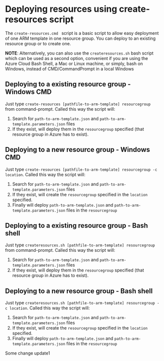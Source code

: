 
# Deploying resources using create-resources script

The `create-resources.cmd ` script is a basic script to allow easy deployment of one ARM template in one resource group. You can deploy to an existing resource group or to create one.

**NOTE**: Alternatively, you can also use the `createresources.sh` bash script which can be used as a second option, convenient if you are using the Azure Cloud Bash Shell, a Mac or Linux machine, or simply, bash on Windows, instead of CMD/CommandPrompt in a local Windows

## Deploying to a existing resource group - Windows CMD

Just type `create-resources [pathfile-to-arm-template] resourcegroup` from command-prompt. Called this way the script will:

1. Search for `path-to-arm-template.json` and `path-to-arm-template.parameters.json` files
2. If they exist, will deploy them in the `resourcegroup` specified (that resource group in Azure has to exist).

## Deploying to a new resource group - Windows CMD

Just type `create-resources [pathfile-to-arm-template] resourcegroup -c location`. Called this way the script will:

1. Search for `path-to-arm-template.json` and `path-to-arm-template.parameters.json` files
2. If they exist, will create the `resourcegroup` specified in the `location` specified.
3. Finally will deploy `path-to-arm-template.json` and `path-to-arm-template.parameters.json` files in the `resourcegroup`



## Deploying to a existing resource group - Bash shell

Just type `createresources.sh [pathfile-to-arm-template] resourcegroup` from command-prompt. Called this way the script will:

1. Search for `path-to-arm-template.json` and `path-to-arm-template.parameters.json` files
2. If they exist, will deploy them in the `resourcegroup` specified (that resource group in Azure has to exist).

## Deploying to a new resource group - Bash shell

Just type `createresources.sh [pathfile-to-arm-template] resourcegroup -c location`. Called this way the script will:

1. Search for `path-to-arm-template.json` and `path-to-arm-template.parameters.json` files
2. If they exist, will create the `resourcegroup` specified in the `location` specified.
3. Finally will deploy `path-to-arm-template.json` and `path-to-arm-template.parameters.json` files in the `resourcegroup`


Some change update1